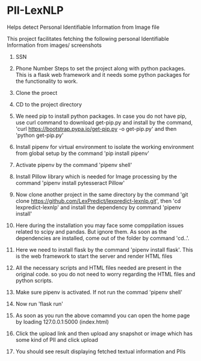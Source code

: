 # PII-LexNLP
Helps detect Personal Identifiable Information from Image file

This project facilitates fetching the following personal Identifiable Information from images/ screenshots

1. SSN
2. Phone Number
Steps to set the project along with python packages. This is a flask web framework and it needs some python packages for the functionality to work.

1. Clone the proect
2. CD to the project directory
3. We need pip to install python packages. In case you do not have pip, use curl command to download get-pip.py and install by the command, 
   'curl https://bootstrap.pypa.io/get-pip.py -o get-pip.py' and then 'python get-pip.py'
4. Install pipenv for virtual environment to isolate the working environment from global setup by the command 'pip install pipenv'
5. Activate pipenv by the command 'pipenv shell'
6. Install Pillow library which is needed for Image processing by the command 'pipenv install pytesseract Pillow'
7. Now clone another project in the same directory by the command 'git clone https://github.com/LexPredict/lexpredict-lexnlp.git', then 'cd lexpredict-lexnlp' and 
   install the dependency by command 'pipenv install'
8. Here during the installation you may face some comppilation issues related to scipy and pandas. But ignore them. As soon as the dependencies are installed, 
   come out of the folder by command 'cd..'.
9. Here we need to install flask by the command 'pipenv install flask'. This is the web framework to start the server and render HTML files
10. All the necessary scripts and HTML files needed are present in the original code. so you do not need to worry regarding the HTML files and python scripts.
11. Make sure pipenv is activated. If not run the commad 'pipenv shell'
12. Now run 'flask run'
13. As soon as you run the above comamnd you can open the home page by loading 127.0.0.1:5000 (index.html)
14. Click the upload link and then upload any snapshot or image which has some kind of PII and click upload
15. You should see result displaying fetched textual information and PIIs
